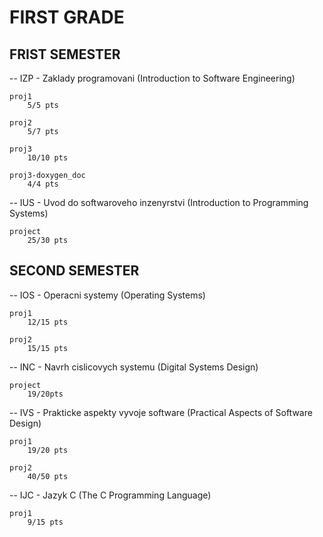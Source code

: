 # FIRST GRADE 

## FRIST SEMESTER 

-- IZP - Zaklady programovani (Introduction to Software Engineering)
	
	proj1
		5/5 pts

	proj2 
		5/7 pts

	proj3
		10/10 pts

	proj3-doxygen_doc
		4/4 pts
 
-- IUS - Uvod do softwaroveho inzenyrstvi (Introduction to Programming Systems)
	
	project
		25/30 pts

## SECOND SEMESTER 

-- IOS - Operacni systemy (Operating Systems)

	proj1 
		12/15 pts

	proj2 
		15/15 pts
 
-- INC - Navrh cislicovych systemu (Digital Systems Design)

	project 
		19/20pts

-- IVS - Prakticke aspekty vyvoje software (Practical Aspects of Software Design)
	
	proj1
		19/20 pts

	proj2
		40/50 pts

-- IJC - Jazyk C (The C Programming Language)

	proj1
		9/15 pts   																																		   
